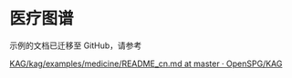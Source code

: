 # 医疗图谱

示例的文档已迁移至 GitHub，请参考

[KAG/kag/examples/medicine/README_cn.md at master · OpenSPG/KAG](https://github.com/OpenSPG/KAG/blob/master/kag/examples/medicine/README_cn.md)





